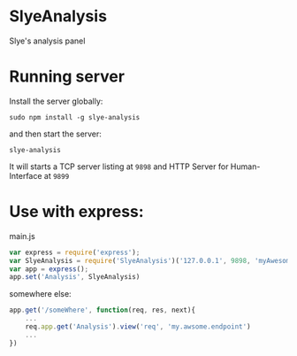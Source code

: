 # SlyeAnalysis
Slye's analysis panel

# Running server
Install the server globally:
```
sudo npm install -g slye-analysis
```
and then start the server:
```
slye-analysis
```
It will starts a TCP server listing at `9898` and HTTP Server for Human-Interface at `9899` 

# Use with express:

main.js
```js
var express = require('express');
var SlyeAnalysis = require('SlyeAnalysis')('127.0.0.1', 9898, 'myAwesomeApp')
var app = express();
app.set('Analysis', SlyeAnalysis)
```
somewhere else:
```js
app.get('/someWhere', function(req, res, next){
    ...
    req.app.get('Analysis').view('req', 'my.awsome.endpoint')
    ...
})
```
